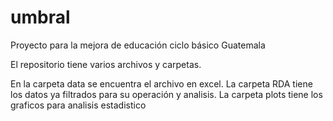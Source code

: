 # umbral
Proyecto para la mejora de educación ciclo básico Guatemala

El repositorio tiene varios archivos y carpetas.

En la carpeta data se encuentra el archivo en excel.
La carpeta RDA tiene los datos ya filtrados para su operación y analisis.
La carpeta plots tiene los graficos para analisis estadistico

